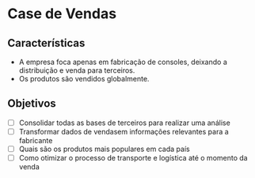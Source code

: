 # Case de Vendas

## Características

- A empresa foca apenas em fabricação de consoles, deixando a distribuição e venda para terceiros.
- Os produtos são vendidos globalmente.

## Objetivos
- [ ] Consolidar todas as bases de terceiros para realizar uma análise
- [ ] Transformar dados de vendasem informações relevantes para a fabricante
- [ ] Quais são os produtos mais populares em cada país
- [ ] Como otimizar o processo de transporte e logística até o momento da venda
